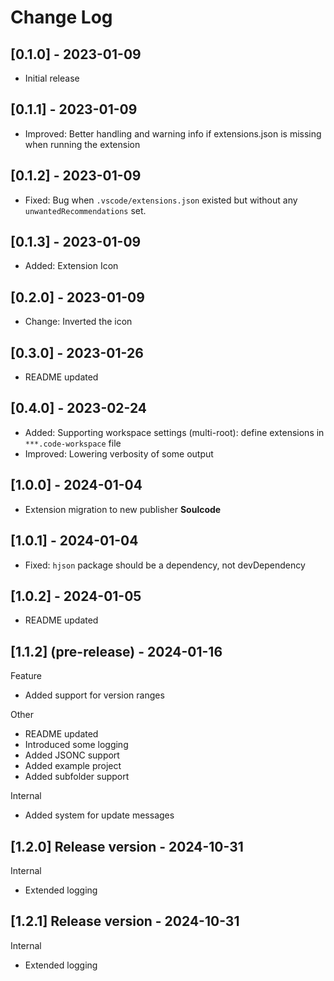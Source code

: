 # Change Log

## [0.1.0] - 2023-01-09

- Initial release

## [0.1.1] - 2023-01-09

- Improved: Better handling and warning info if extensions.json is missing when running the extension

## [0.1.2] - 2023-01-09

- Fixed: Bug when `.vscode/extensions.json` existed but without any `unwantedRecommendations` set.

## [0.1.3] - 2023-01-09

- Added: Extension Icon

## [0.2.0] - 2023-01-09

- Change: Inverted the icon

## [0.3.0] - 2023-01-26

- README updated

## [0.4.0] - 2023-02-24

- Added: Supporting workspace settings (multi-root): define extensions in `***.code-workspace` file
- Improved: Lowering verbosity of some output

## [1.0.0] - 2024-01-04

- Extension migration to new publisher **Soulcode**

## [1.0.1] - 2024-01-04

- Fixed: `hjson` package should be a dependency, not devDependency

## [1.0.2] - 2024-01-05

- README updated

## [1.1.2] (pre-release) - 2024-01-16

Feature

- Added support for version ranges

Other

- README updated
- Introduced some logging
- Added JSONC support
- Added example project
- Added subfolder support

Internal

- Added system for update messages

## [1.2.0] Release version - 2024-10-31

Internal

- Extended logging

## [1.2.1] Release version - 2024-10-31

Internal

- Extended logging

